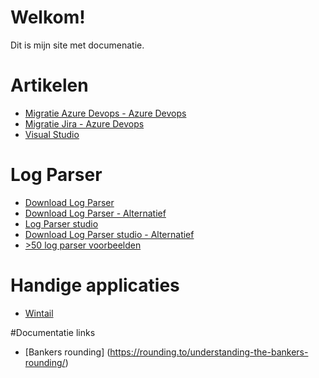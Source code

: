 # Welkom!
Dit is mijn site met documenatie.

# Artikelen

* [Migratie Azure Devops - Azure Devops](./AzureDevops-AzureDevops-Migratie/index.html)
* [Migratie Jira - Azure Devops](./Jira-AzureDevops-Migratie/index.html)
* [Visual Studio](./VisualStudio/index.html)

# Log Parser

* [Download Log Parser](https://www.microsoft.com/en-US/download/details.aspx?id=24659)
* [Download Log Parser - Alternatief](./LogParser/LogParser.msi)
* [Log Parser studio](https://techcommunity.microsoft.com/t5/exchange-team-blog/introducing-log-parser-studio/ba-p/601131)
* [Download Log Parser studio - Alternatief](./LogParser/LPSV2.D2.zip)
* [>50 log parser voorbeelden](https://mlichtenberg.wordpress.com/2011/02/03/log-parser-rocks-more-than-50-examples/)

# Handige applicaties
* [Wintail](https://www.baremetalsoft.com/wintail/)


#Documentatie links
* [Bankers rounding] (https://rounding.to/understanding-the-bankers-rounding/)